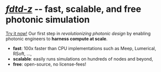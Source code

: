 # [*fdtd-z*](github.com/spinsphotonics/fdtdz) -- fast, scalable, and free photonic simulation
[Try it now!](github.com/spinsphotonics/fdtdz)
Our first step in *revolutionizing photonic design* by enabling photonic engineers to **harness compute at scale**.

* **fast**: 100x faster than CPU implementations such as Meep, Lumerical, RSoft, ..., 
* **scalable**: easily runs simulations on hundreds of nodes and beyond,
* **free**: open-source, no license-fees!
